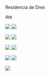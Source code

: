  Residencia de Drex

Até

![](https://media.tenor.com/72eeIh4CZd4AAAAj/ardan%C4%B1n-kedisi.gif)    ![](https://media.tenor.com/qVrBWtgm-M8AAAAM/spiritus-cockroach.gif)

![](https://media.tenor.com/UlLmp1jDbC0AAAAM/rock-water.gif)           ![](https://media.tenor.com/_l2HP4a_chUAAAAM/arashi-rocket-league.gif)

![](https://media.tenor.com/7AKgtqk8g5QAAAAj/baller.gif)               ![](https://media.tenor.com/pgcMAbzZ-p8AAAAM/a_levantarse.gif)

![](https://media.tenor.com/tU5wFgOmrZcAAAAM/cat-dance-gif.gif)         ![](https://media.tenor.com/8JabdB-KmZQAAAAM/watchmojo-roblox.gif)

![](https://media.tenor.com/y5KVwUHOv-0AAAAj/rei-rei-plush.gif)
